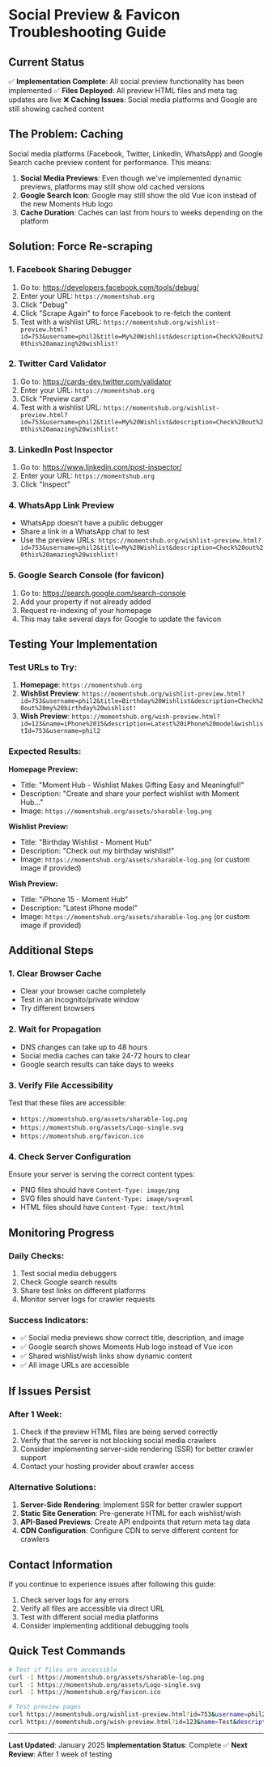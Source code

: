 # Social Preview & Favicon Troubleshooting Guide

## Current Status
✅ **Implementation Complete**: All social preview functionality has been implemented
✅ **Files Deployed**: All preview HTML files and meta tag updates are live
❌ **Caching Issues**: Social media platforms and Google are still showing cached content

## The Problem: Caching

Social media platforms (Facebook, Twitter, LinkedIn, WhatsApp) and Google Search cache preview content for performance. This means:

1. **Social Media Previews**: Even though we've implemented dynamic previews, platforms may still show old cached versions
2. **Google Search Icon**: Google may still show the old Vue icon instead of the new Moments Hub logo
3. **Cache Duration**: Caches can last from hours to weeks depending on the platform

## Solution: Force Re-scraping

### 1. Facebook Sharing Debugger
1. Go to: https://developers.facebook.com/tools/debug/
2. Enter your URL: `https://momentshub.org`
3. Click "Debug"
4. Click "Scrape Again" to force Facebook to re-fetch the content
5. Test with a wishlist URL: `https://momentshub.org/wishlist-preview.html?id=753&username=phil2&title=My%20Wishlist&description=Check%20out%20this%20amazing%20wishlist!`

### 2. Twitter Card Validator
1. Go to: https://cards-dev.twitter.com/validator
2. Enter your URL: `https://momentshub.org`
3. Click "Preview card"
4. Test with a wishlist URL: `https://momentshub.org/wishlist-preview.html?id=753&username=phil2&title=My%20Wishlist&description=Check%20out%20this%20amazing%20wishlist!`

### 3. LinkedIn Post Inspector
1. Go to: https://www.linkedin.com/post-inspector/
2. Enter your URL: `https://momentshub.org`
3. Click "Inspect"

### 4. WhatsApp Link Preview
- WhatsApp doesn't have a public debugger
- Share a link in a WhatsApp chat to test
- Use the preview URLs: `https://momentshub.org/wishlist-preview.html?id=753&username=phil2&title=My%20Wishlist&description=Check%20out%20this%20amazing%20wishlist!`

### 5. Google Search Console (for favicon)
1. Go to: https://search.google.com/search-console
2. Add your property if not already added
3. Request re-indexing of your homepage
4. This may take several days for Google to update the favicon

## Testing Your Implementation

### Test URLs to Try:

1. **Homepage**: `https://momentshub.org`
2. **Wishlist Preview**: `https://momentshub.org/wishlist-preview.html?id=753&username=phil2&title=Birthday%20Wishlist&description=Check%20out%20my%20birthday%20wishlist!`
3. **Wish Preview**: `https://momentshub.org/wish-preview.html?id=123&name=iPhone%2015&description=Latest%20iPhone%20model&wishlistId=753&username=phil2`

### Expected Results:

**Homepage Preview:**
- Title: "Moment Hub - Wishlist Makes Gifting Easy and Meaningful!"
- Description: "Create and share your perfect wishlist with Moment Hub..."
- Image: `https://momentshub.org/assets/sharable-log.png`

**Wishlist Preview:**
- Title: "Birthday Wishlist - Moment Hub"
- Description: "Check out my birthday wishlist!"
- Image: `https://momentshub.org/assets/sharable-log.png` (or custom image if provided)

**Wish Preview:**
- Title: "iPhone 15 - Moment Hub"
- Description: "Latest iPhone model"
- Image: `https://momentshub.org/assets/sharable-log.png` (or custom image if provided)

## Additional Steps

### 1. Clear Browser Cache
- Clear your browser cache completely
- Test in an incognito/private window
- Try different browsers

### 2. Wait for Propagation
- DNS changes can take up to 48 hours
- Social media caches can take 24-72 hours to clear
- Google search results can take days to weeks

### 3. Verify File Accessibility
Test that these files are accessible:
- `https://momentshub.org/assets/sharable-log.png`
- `https://momentshub.org/assets/Logo-single.svg`
- `https://momentshub.org/favicon.ico`

### 4. Check Server Configuration
Ensure your server is serving the correct content types:
- PNG files should have `Content-Type: image/png`
- SVG files should have `Content-Type: image/svg+xml`
- HTML files should have `Content-Type: text/html`

## Monitoring Progress

### Daily Checks:
1. Test social media debuggers
2. Check Google search results
3. Share test links on different platforms
4. Monitor server logs for crawler requests

### Success Indicators:
- ✅ Social media previews show correct title, description, and image
- ✅ Google search shows Moments Hub logo instead of Vue icon
- ✅ Shared wishlist/wish links show dynamic content
- ✅ All image URLs are accessible

## If Issues Persist

### After 1 Week:
1. Check if the preview HTML files are being served correctly
2. Verify that the server is not blocking social media crawlers
3. Consider implementing server-side rendering (SSR) for better crawler support
4. Contact your hosting provider about crawler access

### Alternative Solutions:
1. **Server-Side Rendering**: Implement SSR for better crawler support
2. **Static Site Generation**: Pre-generate HTML for each wishlist/wish
3. **API-Based Previews**: Create API endpoints that return meta tag data
4. **CDN Configuration**: Configure CDN to serve different content for crawlers

## Contact Information

If you continue to experience issues after following this guide:
1. Check server logs for any errors
2. Verify all files are accessible via direct URL
3. Test with different social media platforms
4. Consider implementing additional debugging tools

## Quick Test Commands

```bash
# Test if files are accessible
curl -I https://momentshub.org/assets/sharable-log.png
curl -I https://momentshub.org/assets/Logo-single.svg
curl -I https://momentshub.org/favicon.ico

# Test preview pages
curl https://momentshub.org/wishlist-preview.html?id=753&username=phil2&title=Test&description=Test
curl https://momentshub.org/wish-preview.html?id=123&name=Test&description=Test&wishlistId=753&username=phil2
```

---

**Last Updated**: January 2025
**Implementation Status**: Complete ✅
**Next Review**: After 1 week of testing
